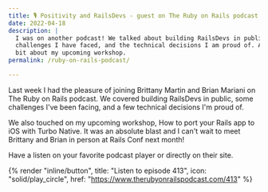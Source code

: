 ```yaml
---
title: 🎙 Positivity and RailsDevs - guest on The Ruby on Rails podcast
date: 2022-04-18
description: |
  I was on another podcast! We talked about building RailsDevs in public,
  challenges I have faced, and the technical decisions I am proud of. Also, a
  bit about my upcoming workshop.
permalink: /ruby-on-rails-podcast/

---
```


Last week I had the pleasure of joining Brittany Martin and Brian Mariani on The Ruby on Rails podcast. We covered building RailsDevs in public, some challenges I've been facing, and a few technical decisions I'm proud of.

We also touched on my upcoming workshop, How to port your Rails app to iOS with Turbo Native. It was an absolute blast and I can't wait to meet Brittany and Brian in person at Rails Conf next month!

Have a listen on your favorite podcast player or directly on their site.

{% render "inline/button", title: "Listen to episode 413", icon: "solid/play_circle", href: "https://www.therubyonrailspodcast.com/413" %}
